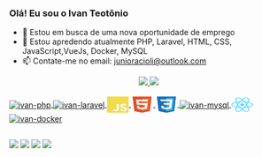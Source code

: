 ### Olá! Eu sou o Ivan Teotônio  



- 🔭 Estou em busca de uma nova oportunidade de emprego
- 🌱 Estou apredendo atualmente PHP, Laravel, HTML, CSS, JavaScript,VueJs, Docker, MySQL
- 📫 Contate-me no email: junioracioli@outlook.com

<div align="center">
  <a href="https://github.com/ivan-teotonio">
  <img height="180em" src="https://github-readme-stats.vercel.app/api?username=ivan-teotonio&show_icons=true&theme=dracula&include_all_commits=true&count_private=true"/>
  <img height="180em" src="https://github-readme-stats.vercel.app/api/top-langs/?username=ivan-teotonio&layout=compact&langs_count=7&theme=dracula"/>
</div>

<div style="display: inline_block"><br>
<img align="center" alt="ivan-php" height="40" width="50" src="https://cdn.jsdelivr.net/gh/devicons/devicon/icons/php/php-original.svg" />
  <img align="center" alt="ivan-laravel" height="30" width="40" src="https://cdn.jsdelivr.net/gh/devicons/devicon/icons/laravel/laravel-plain-wordmark.svg" />
  <img align="center" alt="ivan-Js" height="30" width="40" src="https://raw.githubusercontent.com/devicons/devicon/master/icons/javascript/javascript-plain.svg">
 <img align="center" alt="ivan-HTML" height="30" width="40" src="https://raw.githubusercontent.com/devicons/devicon/master/icons/html5/html5-original.svg">
  <img align="center" alt="ivan-CSS" height="30" width="40" src="https://raw.githubusercontent.com/devicons/devicon/master/icons/css3/css3-original.svg">
  <img align="center" alt="ivan-mysql" height="30" width="40" src="https://cdn.jsdelivr.net/gh/devicons/devicon/icons/mysql/mysql-original.svg" />
 <img align="center" alt="ivan-React" height="30" width="40" src="https://raw.githubusercontent.com/devicons/devicon/master/icons/react/react-original.svg">
  <img align="center" alt="ivan-docker" height="40" width="50" src="https://cdn.jsdelivr.net/gh/devicons/devicon/icons/docker/docker-original.svg" />
</div>
  
##
  
<div> 
  <a href="https://instagram.com/ivanteotonioacioli" target="_blank"><img src="https://img.shields.io/badge/-Instagram-%23E4405F?style=for-the-badge&logo=instagram&logoColor=white" target="_blank"></a>
<a href="https://discord.com/channels/@me" target="_blank"><img src="https://img.shields.io/badge/Discord-7289DA?style=for-the-badge&logo=discord&logoColor=white" target="_blank"></a> 
  <a href = "mailto:ivanteotonio256@gmail.com"><img src="https://img.shields.io/badge/-Gmail-%23333?style=for-the-badge&logo=gmail&logoColor=white" target="_blank"></a>
  <a href="https://www.linkedin.com/mwlite/in/ivan-teotonio" target="_blank"><img src="https://img.shields.io/badge/-LinkedIn-%230077B5?style=for-the-badge&logo=linkedin&logoColor=white" target="_blank"></a> 
</div>
  
  

  
